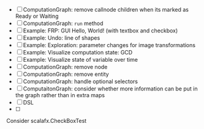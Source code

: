 - [ ] ComputationGraph: remove callnode children when its marked as Ready or Waiting
- [ ] ComputationGraph: `run` method
- [ ] Example: FRP: GUI Hello, World! (with textbox and checkbox)
- [ ] Example: Undo: line of shapes
- [ ] Example: Exploration: parameter changes for image transformations
- [ ] Example: Visualize computation state: GCD
- [ ] Example: Visualize state of variable over time
- [ ] ComputationGraph: remove node
- [ ] ComputationGraph: remove entity
- [ ] ComputationGraph: handle optional selectors
- [ ] ComputaitonGraph: consider whether more information can be put in the graph rather than in extra maps
- [ ] DSL
- [ ] 

Consider scalafx.CheckBoxTest
